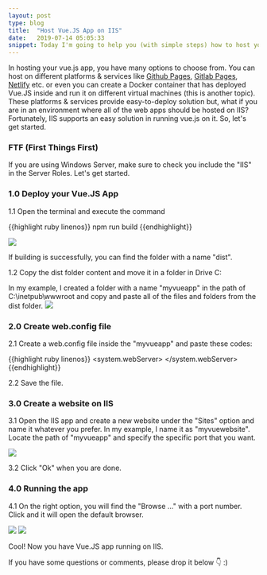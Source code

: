```yaml
---
layout: post
type: blog
title:  "Host Vue.JS App on IIS"
date:   2019-07-14 05:05:33
snippet: Today I'm going to help you (with simple steps) how to host your vue.js app on IIS
---
```


In hosting your vue.js app, you have many options to choose from. You can host on different platforms & services like <a href="https://pages.github.com/">Github Pages</a>, <a href="https://about.gitlab.com/product/pages/">Gitlab Pages</a>, <a href="https://www.netlify.com/"> Netlify</a> etc. or even you can create a Docker container that has deployed Vue.JS inside and run it on different virtual machines (this is another topic). These platforms & services provide easy-to-deploy solution but, what if you are in an environment where all of the web apps should be hosted on IIS? Fortunately, IIS supports an easy solution in running vue.js on it. So, let's get started.

### FTF (First Things First)

If you are using Windows Server, make sure to check you include the "IIS" in the Server Roles. Let's get started.

### 1.0 Deploy your Vue.JS App
1.1 Open the terminal and execute the command 

{{highlight ruby linenos}}
    npm run build
{{endhighlight}}

<img src="https://user-images.githubusercontent.com/10904957/61218941-b8694700-a745-11e9-9980-52e93d7157cd.JPG" />

If building is successfully, you can find the folder with a name "dist".

1.2 Copy the dist folder content and move it in a folder in Drive C: 

In my example, I created a folder with a name "myvueapp" in the path of C:\inetpub\wwwroot and copy and paste all of the files and folders from the dist folder.
<img src="https://user-images.githubusercontent.com/10904957/61219506-f1ee8200-a746-11e9-9638-34941115123e.JPG" />

### 2.0 Create web.config file

2.1 Create a web.config file inside the "myvueapp" and paste these codes:

{{highlight ruby linenos}}
    <?xml version="1.0" encoding="utf-8"?>
    <configuration>
        <system.webServer>
            <rewrite>
                <rules>
                    <rule name="Handle History Mode and custom 404/500" stopProcessing="true">
                        <match url="(.*)" />
                        <conditions logicalGrouping="MatchAll">
                            <add input="{REQUEST_FILENAME}" matchType="IsFile" negate="true" />
                            <add input="{REQUEST_FILENAME}" matchType="IsDirectory" negate="true" />
                        </conditions>
                        <action type="Rewrite" url="/" />
                    </rule>
                </rules>
            </rewrite>
            <httpErrors>
                <remove statusCode="404" subStatusCode="-1" />
                <remove statusCode="500" subStatusCode="-1" />
                <error statusCode="404" path="/survey/notfound" responseMode="ExecuteURL" />
                <error statusCode="500" path="/survey/error" responseMode="ExecuteURL" />
            </httpErrors>
            <modules runAllManagedModulesForAllRequests="true"/>
        </system.webServer>
    </configuration>
{{endhighlight}}

2.2 Save the file.

### 3.0 Create a website on IIS

3.1 Open the IIS app and create a new website under the "Sites" option and name it whatever you prefer. In my example, I name it as "myvuewebsite". Locate the path of "myvueapp" and specify the specific port that you want.

<img src="https://user-images.githubusercontent.com/10904957/61220167-552ce400-a748-11e9-8369-24a99894bbdd.JPG"/>

3.2 Click "Ok" when you are done.

### 4.0 Running the app

4.1 On the right option, you will find the "Browse ..." with a port number. Click and it will open the default browser.

<img src="https://user-images.githubusercontent.com/10904957/61220385-c9678780-a748-11e9-9ec5-785b2ef493e1.JPG" />

<img src="https://user-images.githubusercontent.com/10904957/61220527-12b7d700-a749-11e9-9318-69bac3d202c8.JPG">

Cool! Now you have Vue.JS app running on IIS.

If you have some questions or comments, please drop it below 👇 :)
